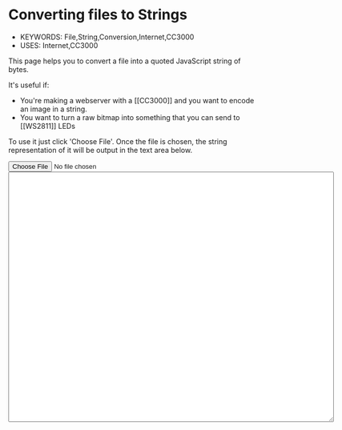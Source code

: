 <!--- Copyright (c) 2013 Gordon Williams, Pur3 Ltd. See the file LICENSE for copying permission. -->
Converting files to Strings
========================

* KEYWORDS: File,String,Conversion,Internet,CC3000
* USES: Internet,CC3000

This page helps you to convert a file into a quoted JavaScript string of bytes.

It's useful if:

* You're making a webserver with a [[CC3000]] and you want to encode an image in a string.
* You want to turn a raw bitmap into something that you can send to [[WS2811]] LEDs

To use it just click 'Choose File'. Once the file is chosen, the string representation of it will be output in the text area below.

<input type="file" id="fileLoader"/>
<textarea id="result" style="width:650px;height:500px;"></textarea>

<script>
  $("#fileLoader").change(function(event) {
      if (event.target.files.length != 1) return;
      var reader = new FileReader();
      reader.onload = function(event) {
        var bytes = new Uint8Array(event.target.result);
        var str = "";
        for (var i=0;i<bytes.length;i++) { 
          var ch = bytes[i];
          if (ch>=32 && ch<127 && ch!=34/*quote*/)
            str += String.fromCharCode(ch);
          else {
            if (ch==0 && i+1<bytes.length && bytes[i+1]<32)
              str += "\\0"; // quick compactness hack
            else
              str += "\\x"+(ch+256).toString(16).substr(-2); // hex
          }
        }
        $("#result").val('"'+str+'"');
      };
      reader.readAsArrayBuffer(event.target.files[0]);
    });
</script>


